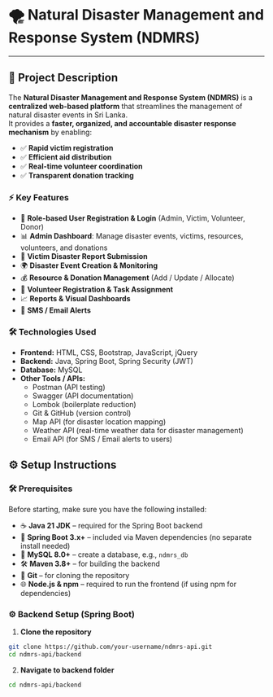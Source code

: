 ﻿# 🌪️ Natural Disaster Management and Response System (NDMRS)

---

## 📖 Project Description
The **Natural Disaster Management and Response System (NDMRS)** is a **centralized web-based platform** that streamlines the management of natural disaster events in Sri Lanka.  
It provides a **faster, organized, and accountable disaster response mechanism** by enabling:

- ✅ **Rapid victim registration**
- ✅ **Efficient aid distribution**
- ✅ **Real-time volunteer coordination**
- ✅ **Transparent donation tracking**


### ⚡ Key Features
- 👤 **Role-based User Registration & Login** (Admin, Victim, Volunteer, Donor)
- 📊 **Admin Dashboard**: Manage disaster events, victims, resources, volunteers, and donations
- 📝 **Victim Disaster Report Submission**
- 🌍 **Disaster Event Creation & Monitoring**
- 💰 **Resource & Donation Management** (Add / Update / Allocate)
- 🤝 **Volunteer Registration & Task Assignment**
- 📈 **Reports & Visual Dashboards**
- 📲 **SMS / Email Alerts**


### 🛠️ Technologies Used
- **Frontend:** HTML, CSS, Bootstrap, JavaScript, jQuery
- **Backend:** Java, Spring Boot, Spring Security (JWT)
- **Database:** MySQL
- **Other Tools / APIs:**
    - Postman (API testing)
    - Swagger (API documentation)
    - Lombok (boilerplate reduction)
    - Git & GitHub (version control)
    - Map API (for disaster location mapping)
    - Weather API (real-time weather data for disaster management)
    - Email API (for SMS / Email alerts to users)

## ⚙️ Setup Instructions

### 🛠️ Prerequisites
Before starting, make sure you have the following installed:

- ☕ **Java 21 JDK** – required for the Spring Boot backend
- 🌱 **Spring Boot 3.x+** – included via Maven dependencies (no separate install needed)
- 🐬 **MySQL 8.0+** – create a database, e.g., `ndmrs_db`
- 🛠️ **Maven 3.8+** – for building the backend
- 🔗 **Git** – for cloning the repository
- 🌐 **Node.js & npm** – required to run the frontend (if using npm for dependencies)


### ⚙️ Backend Setup (Spring Boot)

1. **Clone the repository**
```bash
git clone https://github.com/your-username/ndmrs-api.git
cd ndmrs-api/backend

```

2. **Navigate to backend folder**
```bash
cd ndmrs-api/backend

````




